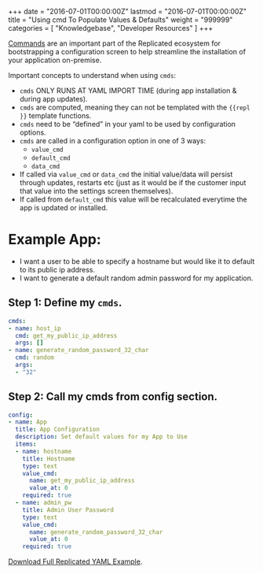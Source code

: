 +++
date = "2016-07-01T00:00:00Z"
lastmod = "2016-07-01T00:00:00Z"
title = "Using cmd To Populate Values & Defaults"
weight = "999999"
categories = [ "Knowledgebase", "Developer Resources" ]
+++

[Commands](/packaging-an-application/commands/) are an important part of the
Replicated ecosystem for bootstrapping a configuration screen to help streamline the
installation of your application on-premise.

Important concepts to understand when using `cmds`:

- `cmds` ONLY RUNS AT YAML IMPORT TIME (during app installation & during app updates).
- `cmds` are computed, meaning they can not be templated with the `{{repl }}` template functions.
- `cmds` need to be “defined” in your yaml to be used by configuration options.
- `cmds` are called in a configuration option in one of 3 ways:
  - `value_cmd`
  - `default_cmd`
  - `data_cmd`
- If called via `value_cmd` or `data_cmd` the initial value/data will persist through updates, restarts etc (just as it would be if the customer input that value into the settings screen themselves).
- If called from `default_cmd` this value will be recalculated everytime the app is updated or installed.

# Example App:

- I want a user to be able to specify a hostname but would like it to default to its public ip address.
- I want to generate a default random admin password for my application.

## Step 1: Define my `cmds`.

```yaml
cmds:
- name: host_ip
  cmd: get_my_public_ip_address
  args: []
- name: generate_random_password_32_char
  cmd: random
  args:
  - "32"
```

## Step 2: Call my cmds from config section.

```yaml
config:
- name: App
  title: App Configuration
  description: Set default values for my App to Use
  items:
  - name: hostname
    title: Hostname
    type: text
    value_cmd:
      name: get_my_public_ip_address
      value_at: 0
    required: true
  - name: admin_pw
    title: Admin User Password
    type: text
    value_cmd:
      name: generate_random_password_32_char
      value_at: 0
    required: true
```

[Download Full Replicated YAML Example](https://github.com/replicatedhq/repl-yaml-samples/blob/master/apps/example_commands_app.yml).
